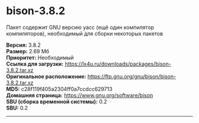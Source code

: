 # bison-3.8.2
Пакет содержит GNU версию yacc (ещё один компилятор компиляторов), необходимый для сборки некоторых пакетов

**Версия:** 3.8.2<br />
**Размер:** 2.69 Мб<br />
**Приоритет:** Необходимый<br />
**Ссылка для загрузки:** https://lx4u.ru/downloads/packages/bison-3.8.2.tar.xz<br />
**Оригинальное расположение:** https://ftp.gnu.org/gnu/bison/bison-3.8.2.tar.xz<br/>
**MD5:** c28f119f405a2304ff0a7ccdcc629713<br />
**Домашняя страница:** https://www.gnu.org/software/bison
<br />**SBU (сборка временной системы):** 0.2<br />
**SBU:** 0.2

***
